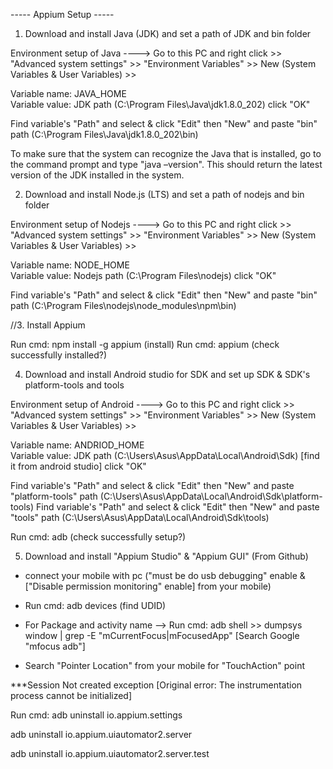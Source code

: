 ----- Appium Setup -----


1. Download and install Java (JDK) and set a path of JDK and bin folder

Environment setup of Java ---->
Go to this PC and right click >> "Advanced system settings" >> "Environment Variables" >> New (System Variables & User Variables) >> 

Variable name: JAVA_HOME   
Variable value: JDK path (C:\Program Files\Java\jdk1.8.0_202)
click "OK"

Find variable's "Path" and select & click "Edit" then "New" and paste "bin" path (C:\Program Files\Java\jdk1.8.0_202\bin)

To make sure that the system can recognize the Java that is installed, go to the command prompt and type "java –version".
This should return the latest version of the JDK installed in the system.

2. Download and install Node.js (LTS) and set a path of nodejs and bin folder

Environment setup of Nodejs ---->
Go to this PC and right click >> "Advanced system settings" >> "Environment Variables" >> New (System Variables & User Variables) >> 

Variable name: NODE_HOME   
Variable value: Nodejs path (C:\Program Files\nodejs)
click "OK"

Find variable's "Path" and select & click "Edit" then "New" and paste "bin" path (C:\Program Files\nodejs\node_modules\npm\bin)

//3. Install Appium

Run cmd: npm install -g appium (install)
Run cmd: appium (check successfully installed?)

4. Download and install Android studio for SDK and set up SDK & SDK's platform-tools and tools 

Environment setup of Android ---->
Go to this PC and right click >> "Advanced system settings" >> "Environment Variables" >> New (System Variables & User Variables) >> 

Variable name: ANDRIOD_HOME   
Variable value: JDK path (C:\Users\Asus\AppData\Local\Android\Sdk) [find it from android studio]
click "OK"

Find variable's "Path" and select & click "Edit" then "New" and paste "platform-tools" path (C:\Users\Asus\AppData\Local\Android\Sdk\platform-tools)
Find variable's "Path" and select & click "Edit" then "New" and paste "tools" path (C:\Users\Asus\AppData\Local\Android\Sdk\tools)

Run cmd: adb (check successfully setup?)

5. Download and install "Appium Studio" & "Appium GUI" (From Github)

 
* connect your mobile with pc ("must be do usb debugging" enable & ["Disable permission monitoring" enable] from your mobile)
* Run cmd: adb devices (find UDID)
* For Package and activity name 
--> Run cmd: adb shell >> dumpsys window | grep -E "mCurrentFocus|mFocusedApp" [Search Google "mfocus adb"]

* Search "Pointer Location" from your mobile for "TouchAction" point

 ***Session Not created exception [Original error: The instrumentation process cannot be initialized]

Run cmd: adb uninstall io.appium.settings

adb uninstall io.appium.uiautomator2.server

adb uninstall io.appium.uiautomator2.server.test
